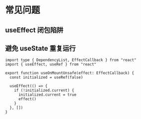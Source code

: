 # 常见问题

## useEffect 闭包陷阱





## 避免 useState 重复运行

```tsx
import type { DependencyList, EffectCallback } from "react"
import { useEffect, useRef } from "react"

export function useOnMountUnsafe(effect: EffectCallback) {
  const initialized = useRef(false)

  useEffect(() => {
    if (!initialized.current) {
      initialized.current = true
      effect()
    }
  }, [])
}
```

